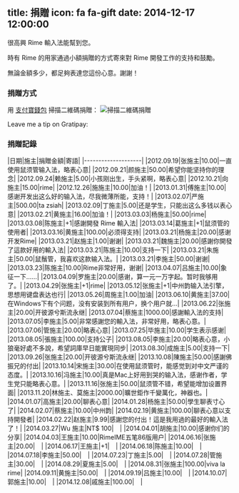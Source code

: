 title: 捐贈
icon: fa fa-gift
date: 2014-12-17 12:00:00
---

<style>
table { padding: 0;border-collapse: collapse; }
table tr { border-top: 1px solid #cccccc; background-color: white; margin: 0; padding: 0; }
table tr:nth-child(2n) { background-color: #f8f8f8; }
table tr th { font-weight: bold; border: 1px solid #cccccc; margin: 0; padding: 6px 13px; }
table tr td { border: 1px solid #cccccc; margin: 0; padding: 6px 13px; }
table tr th :first-child, table tr td :first-child { margin-top: 0; }
table tr th :last-child, table tr td :last-child { margin-bottom: 0; }
</style>

很高興 Rime 輸入法能幫到您。

時有 Rime 的用家通過小額捐贈的方式寄來對 Rime 開發工作的支持和鼓勵。

無論金額多少，都足夠表達您這份心意。謝謝！

### 捐贈方式

用 [支付寶錢包](https://mobile.alipay.com/) 掃描二維碼捐贈：
![掃描二維碼捐贈](/images/qr-donate.jpg)

Leave me a tip on Gratipay:
<script data-gratipay-username="lotem"
        data-gratipay-widget="button"
        src="//grtp.co/v1.js"></script>

### 捐贈記錄

|日期|施主|捐贈金額|寄語|
|--------------------|
|2012.09.19|张施主|10.00|一直使用鼠须管输入法，略表心意|
|2012.09.21|颜施主|50.00|希望你能坚持你的理念|
|2012.09.24|赖施主|5.00|小孩刚出生，手头紧啊，略表心意|
|2012.10.21|向施主|15.00|rime|
|2012.12.26|施施主|10.00|加油！|
|2013.01.31|傅施主|10.00|感谢开发出这么好的输入法，尽我微薄所能，支持！|
|2013.02.07|严施主|500.00|ta zsiah|
|2013.02.09|丁施主|5.00|还是学生，只能出这么多钱以表心意|
|2013.02.21|黄施主|16.00|加油！|
|2013.03.03|杨施主|50.00|rime|
|2013.03.08|陈施主|+1|感謝開發 Rime 輸入法|
|2013.03.14|葛施主|+1|鼠须管的使用者|
|2013.03.16|黄施主|100.00|必须得支持|
|2013.03.21|杨施主|20.00|感谢开发Rime|
|2013.03.21|赵施主|1.00|谢谢|
|2013.03.21|魏施主|20.00|感謝你開發了這款好用的輸入法|
|2013.03.21|陈施主|10.00|支持一下|
|2013.03.21|朱施主|50.00|鼠鬚管，我喜欢这款输入法。|
|2013.03.21|李施主|50.00|谢谢|
|2013.03.23|陈施主|10.00|Rime非常好用，谢谢|
|2013.04.07|吕施主|10.00|象征一下……|
|2013.04.09|罗施主|20.00|感谢，算一元一万字起。暂时我够用了。|
|2013.04.29|张施主|+1|rime|
|2013.05.12|张施主|+1|中州韵输入法引擎，思想用键盘表达也行|
|2013.05.26|周施主|1.00|加油|
|2013.06.10|黄施主|37.00|在Windows下有个问题，没有安装到所有用户，换个用户就…|
|2013.06.22|张施主|20.00|开彼源兮斯流永继|
|2013.07.04|蔡施主|1000.00|感謝輸入法的支持|
|2013.07.05|李施主|5.00|非常感謝您的輸入法，非常好用，略表心意。|
|2013.07.06|管施主|20.00|略表心意|
|2013.07.25|毕施主|10.00|学生表示感谢|
|2013.08.05|張施主|100.00|支持公子|
|2013.08.05|李施主|20.00|略表心意，小狼毫好處不多說，希望詞庫早日能實現同步|
|2013.08.30|成施主|5.00|支持一下|
|2013.09.26|张施主|20.00|开彼源兮斯流永继|
|2013.10.08|陳施主|50.00|感謝佛振兄的付出|
|2013.10.14|宋施主|30.00|在使用鼠须管时，能感觉到对中文严谨的态度。|
|2013.10.16|冯施主|10.00|真是Mac上好用到哭的输入法，感谢作者，学生党只能略表心意。|
|2013.11.16|张施主|50.00|鼠须管不错，希望能增加设置界面|
|2013.11.20|林施主、莫施主|2000.00|曠世鉅作千變萬化，神器也。|
|2014.01.07|高施主|20.00|聊表心意|
|2014.01.28|杨施主|50.00|學生聊表寸心了|
|2014.02.07|蔡施主|10.00|中州韵|
|2014.02.19|黄施主|100.00|聊表心意以支持開發者|
|2014.02.22|赵施主|9.99|感謝您的付出！這是我用過的最好的輸入法了！|
|2014.03.27|Wu 施主|NT$ 100|　|
|2014.04.01|胡施主|10.00|感谢你们的分享|
|2014.04.03|王施主|10.00|RimeIME五笔86版用户|
|2014.06.16|张施主|20.00|　|
|2014.06.17|王施主|+1|　|
|2014.06.18|陈施主|10.00|　|
|2014.07.18|李施主|50.00|　|
|2014.07.23|丁施主|5.00|　|
|2014.07.28|管施主|30.00|　|
|2014.08.29|夏施主|5.00|　|
|2014.08.31|张施主|100.00|viva la rime|
|2014.09.11|黄施主|50.00|　|
|2014.09.19|吕施主|10.00|　|
|2014.10.07|郭施主|10.00|　|
|2014.12.08|戚施主|100.00|　|
